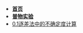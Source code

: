 - [**首页**](/README.md)
- [**普物实验**](/doc/物理原理/普物实验/README.md)
- [0.1逐差法中的不确定度计算](/doc/物理原理/普物实验/0.1逐差法中的不确定度计算.md)
